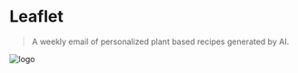 # Leaflet

> A weekly email of personalized plant based recipes generated by AI.

![logo](https://leaflet.craigmulligan.com/static/leaflet.webp)
